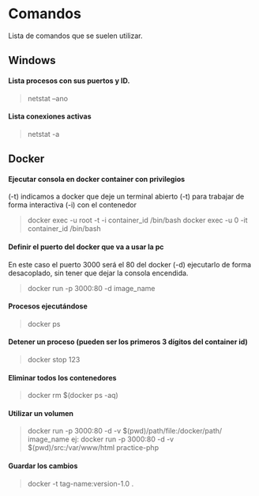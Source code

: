 # Comandos

Lista de comandos que se suelen utilizar.

## Windows

#### Lista procesos con sus puertos y ID.

> netstat –ano

#### Lista conexiones activas
> netstat -a

## Docker

#### Ejecutar consola en docker container con privilegios
(-t) indicamos a docker que deje un terminal abierto 
(-t) para trabajar de forma interactiva (-i) con el contenedor

> docker exec -u root -t -i container_id /bin/bash
> docker exec -u 0 -it container_id /bin/bash

#### Definir el puerto del docker que va a usar la pc
En este caso el puerto 3000 será el 80 del docker
(-d) ejecutarlo de forma desacoplado, sin tener que dejar la consola encendida.

> docker run -p 3000:80 -d image_name

#### Procesos ejecutándose
> docker ps

#### Detener un proceso (pueden ser los primeros 3 dígitos del container id)
> docker stop 123

#### Eliminar todos los contenedores
> docker rm $(docker ps -aq)
>
#### Utilizar un volumen
> docker run -p 3000:80 -d -v $(pwd)/path/file:/docker/path/ image_name
> ej: docker run -p 3000:80 -d -v $(pwd)/src:/var/www/html practice-php
>
#### Guardar los cambios
> docker -t tag-name:version-1.0 .